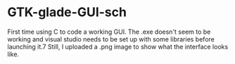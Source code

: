 # GTK-glade-GUI-sch
First time using C to code a working GUI.
The .exe doesn't seem to be working and visual studio needs to be set up with some libraries before launching it.7
Still, I uploaded a .png image to show what the interface looks like.
